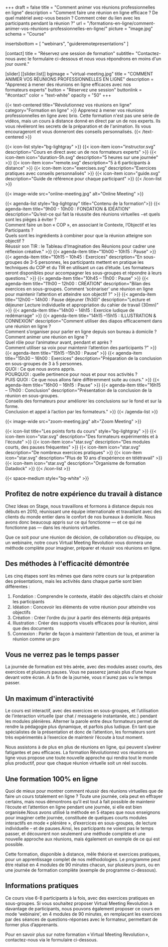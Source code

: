 +++
draft		= false
title		= "Comment animer vos réunions professionnelles en ligne"
description = "Comment faire une réunion en ligne efficace ? De quel matériel avez-vous besoin ? Comment créer du lien avec les participants pendant la réunion ?"
url	 		= "/formations-en-ligne/comment-animer-vos-réunions-professionnelles-en-ligne/"
picture		= "image.jpg"
schema		= "Course"

insertsbottom = [ "webinars", "guideremotepresentations" ]

[contact]
	title	= "Réservez une session de formation"
	subtitle= "Contactez-nous avec le formulaire ci-dessous et nous vous répondrons en moins d'un jour ouvré."
	
[slider]
	[[slider.list]]
		bgimage		= "virtual-meeting.jpg"
		title		= "COMMENT ANIMER VOS RÉUNIONS PROFESSIONNELLES EN LIGNE"
		description	= "Apprenez à mener des réunions en ligne efficaces avec nos formateurs experts"
		button		= "Réservez une session"
		buttonlink	= "#contact"
		color		= "text-white" 
		opacity		= "50"
+++  

{{< text-centered title="Révolutionnez vos réunions en ligne" category="Formation en ligne" >}}
Apprenez à mener vos réunions professionnelles en ligne avec brio. Cette formation n'est pas une série de vidéos, mais un cours à distance donné en direct par un de nos experts. Ils vous révéleront les secrets de la préparation et de l'animation. Ils vous encourageront et vous donneront des conseils personnalisés.
{{< /text-centered >}}
 
{{< icon-list style="bg-lightgray" >}}
	{{< icon-item icon="instructor.svg" description="Cours en direct avec un de nos formateurs experts" >}}
	{{< icon-item icon="duration-5h.svg" description="5 heures sur une journée" >}}
	{{< icon-item icon="remote.svg" description="5 à 6 participants à distance" >}}
	{{< icon-item icon="exercises.svg" description="Exercices pratiques avec conseils personnalisés" >}}
	{{< icon-item icon="guide.svg" description="Guide de référence pour chaque participant" >}}
{{< /icon-list >}}

{{< image-wide src="online-meeting.jpg" alt="Online Meeting" >}}

{{< agenda-list style="bg-lightgray" title="Contenu de la formation">}}
	{{< agenda-item title="9h00 - 10h00 : FONDATION & IDÉATION" description="Qu’est-ce qui fait la réussite des réunions virtuelles −et quels sont les pièges à éviter ?<br>Comment faire un bon « COP », en associant le Contexte, l’Objectif et les Participants ?<br>Quels sont les ingrédients à combiner pour que la réunion atteigne son objectif ?<br>Réussir son TIR : le Tableau d’Imagination des Réunions pour cadrer une réflexion créative." >}}
	{{< agenda-item title="10h00 – 10h15 : Pause" >}}
	{{< agenda-item title="10h15 – 10h45 : Exercices" description="En sous-groupes de 3-5 personnes, les participants mettent en pratique les techniques du COP et du TIR en utilisant un cas d’étude. Les formateurs seront disponibles pour accompagner les sous-groupes et répondre à leurs questions." >}}
	{{< agenda-item title="10h45 – 11h00 : Pause" >}}
	{{< agenda-item title="11h00 – 12h00 : CRÉATION" description="Bilan des exercices en sous-groupes. Comment ‘scénariser’ une réunion en ligne pour maintenir l’attention et atteindre son objectif ?" >}}
	{{< agenda-item title="12h00 – 14h00 : Pause déjeuner (1h30)" description="Lecture et déjeuner Lecture individuelle et appropriation du cahier de travail (30mn)" >}}
	{{< agenda-item title="14h00 – 14h15 : Exercice ludique de redémarrage" >}}
	{{< agenda-item title="14h15 –15h15 : ILLUSTRATION & CONNEXION" description="Comment utiliser des diapos efficacement dans une réunion en ligne ?<br>Comment s’organiser pour parler en ligne depuis son bureau à domicile ?<br>Comment animer une réunion en ligne ?<br>Quel rôle pour l’animateur avant, pendant et après ?<br>Comment utiliser sa voix pour maintenir l’attention des participants ?" >}}
	{{< agenda-item title="15h15 –15h30 : Pause" >}}
	{{< agenda-item title="15h30 – 16h00 : Exercices" description="Préparation de la conclusion en sous-groupes de 3 à 5 personnes.<br>QUOI : Ce que nous avons appris.<br>POURQUOI : quelle pertinence pour nous et pour nos activités ?<br>PUIS QUOI : Ce que nous allons faire différemment suite au cours." >}}
	{{< agenda-item title="16h00 – 16h15 : Pause" >}}
	{{< agenda-item title="16h15 – 17h00 : Conclusion" description="Présentation de la conclusion de la réunion en sous-groupes.<br>Conseils des formateurs pour améliorer les conclusions sur le fond et sur la forme.<br>Conclusion et appel à l’action par les formateurs." >}}
{{< /agenda-list >}}

{{< image-wide src="zoom-meeting.jpg" alt="Zoom Meeting" >}}

{{< icon-list title="Les points forts du cours" style="bg-lightgray" >}}
	{{< icon-item icon="star.svg" description="Des formateurs expérimentés et à l'écoute" >}}
	{{< icon-item icon="star.svg" description="Des modules courts, des pauses fréquentes" >}}
	{{< icon-item icon="star.svg" description="De nombreux exercices pratiques" >}}
	{{< icon-item icon="star.svg" description="Plus de 10 ans d'expérience en télétravail" >}}
	{{< icon-item icon="star.svg" description="Organisme de formation Datadock" >}}
{{< /icon-list >}}

{{< space-medium style="bg-white" >}}

## Profitez de notre expérience du travail à distance
Chez Ideas on Stage, nous travaillons et formons à distance depuis nos débuts en 2010, réunissant une équipe internationale et travaillant avec des clients du monde entier dans le confort de nos bureaux à domicile. Nous avons donc beaucoup appris sur ce qui fonctionne — et ce qui ne fonctionne pas — dans les réunions virtuelles.

Que ce soit pour une réunion de décision, de collaboration ou d’équipe, ou un webinaire, notre cours Virtual Meeting Revolution vous donnera une méthode complète pour imaginer, préparer et réussir vos réunions en ligne.

## Des méthodes à l'efficacité démontrée
Les cinq étapes sont les mêmes que dans notre cours sur la préparation des présentations, mais les activités dans chaque partie sont bien différentes :

1. Fondation : Comprendre le contexte, établir des objectifs clairs et choisir les participants
2. Idéation : Concevoir les éléments de votre réunion pour atteindre vos objectifs
3. Création : Créer l’ordre du jour à partir des éléments déjà préparés
4. Illustration : Créer des supports visuels efficaces pour la réunion, ainsi que des documents
5. Connexion : Parler de façon à maintenir l’attention de tous, et animer la réunion comme un pro

## Vous ne verrez pas le temps passer
La journée de formation est très aérée, avec des modules assez courts, des exercices et plusieurs pauses. Vous ne passerez jamais plus d’une heure devant votre écran. À la fin de la journée, vous n'aurez pas vu le temps passer.

## Un maximum d'interactivité
Le cours est interactif, avec des exercices en sous-groupes, et l’utilisation de l’interaction virtuelle (par chat / messagerie instantanée, etc.) pendant les modules plénières. Alterner la parole entre deux formateurs permet de rendre la pédagogie plus dynamique, et parfois plus ludique. En tant que spécialistes de la présentation et donc de l’attention, les formateurs sont très expérimentés à l’exercice de maintenir l’écoute à tout moment.

Nous assistons à de plus en plus de réunions en ligne, qui peuvent s’avérer fatigantes et peu efficaces.
La formation Révolutionnez vos réunions en ligne vous propose une toute nouvelle approche qui rendra tout le monde plus productif, pour que chaque réunion virtuelle soit un réel succès.

## Une formation 100% en ligne

Quoi de mieux pour montrer comment réussir des réunions virtuelles que de faire un cours totalement en ligne ? Toute une journée, cela peut en effrayer certains, mais nous démontrons qu’il est tout à fait possible de maintenir l’écoute et l’attention en ligne pendant une journée, si elle est bien organisée.Nous avons utilisé la méthode en 5 étapes que nous enseignons pour imaginer cette journée, constituée de quelques courts modules interactifs en mode « plénière », d’exercices en sous-groupes, de lecture individuelle – et de pauses.Ainsi, les participants ne voient pas le temps passer, et découvrent non seulement une méthode complète et une nouvelle approche aux réunions, mais également un exemple de ce qui est possible.

Cette formation, disponible à distance, mêle théorie et exercices pratiques, pour un apprentissage complet de nos méthodologies. Le programme peut être réalisé en 4 modules de 90 minutes chacun, sur plusieurs jours, ou en une journée de formation complète (exemple de programme ci-dessous). 

## Informations pratiques

Ce cours vise 6-8 participants à la fois, avec des exercices pratiques en sous-groupes. Si vous souhaitez proposer Virtual Meeting Revolution à davantage de participants, nous pouvons également proposer ce cours en mode ‘webinaire’, en 4 modules de 90 minutes, en remplaçant les exercices par des séances de questions-réponses avec le formateur, permettant de former plus d’apprenants. 

Pour en savoir plus sur notre formation « Virtual Meeting Revolution », contactez-nous via le formulaire ci-dessous.
